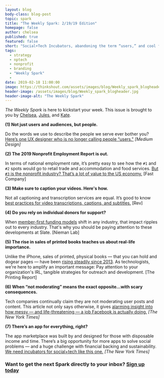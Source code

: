 ```yaml
---
layout: blog
body-class: blog-post
topic: spark
title: "The Weekly Spark: 2/19/19 Edition"
homepage: false
author: chelsea
published: true
featured: false
short: "Social+Tech Incubators, abandoning the term “users,” and cool findings from the Nonprofit Employment Report."
tags:
  - strategy
  - nptech
  - nonprofit
  - branding
  - "Weekly Spark"
  -
date: 2019-02-18 11:00:00
image: https://thinkshout.com/assets/images/blog/Weekly_spark_blogheader.jpg
header-image: /assets/images/blog/Weekly_spark_blogheader.jpg
header-image-alt: "The Weekly Spark"
---
```


_The Weekly Spark_ is here to kickstart your week. This issue is brought to you by [Chelsea](https://thinkshout.com/team/chelsea/), [Jules](https://thinkshout.com/team/jules/), and [Kate](https://thinkshout.com/team/kate/).

**(1) Not just users and audiences, but people.**

Do the words we use to describe the people we serve ever bother you? [Here’s one UX designer who is no longer calling people “users."](https://medium.com/s/user-friendly/why-im-done-saying-user-user-experience-and-ux-in-2019-4fdfc6b7de23) _[Medium Design]_

**(2) The 2019 Nonprofit Employment Report is out.**

In terms of national employment rate, it’s pretty easy to see how the `#1` and `#2` spots would go to retail trade and accommodation and food services. [But `#3` is the nonprofit industry? That’s a lot of value to the US economy.](https://www.fastcompany.com/90305058/these-4-charts-illustrate-how-valuable-nonprofits-are-to-the-u-s-economy)  [Fast Company]

**(3) Make sure to caption your videos. Here's how.**

Not all captioning and transcription services are equal. It’s good to know [best practices for video transcriptions, captions, and subtitles.](https://www.rev.com/blog/video-captions-different-methods) [Rev]

**(4) Do you rely on individual donors for support?**

When [member-first funding models](http://www.niemanlab.org/2019/02/with-supporting-cast-slate-wants-to-build-the-paid-membership-layer-of-podcasting/) shift in any industry, that impact ripples out to every industry. That's why you should be paying attention to these developments at Slate. [Nieman Lab]

**(5) The rise in sales of printed books teaches us about real-life importance.**

Unlike the iPhone, sales of printed, physical books — that you can hold and dogear pages — have been [rising steadily since 2013](http://theprintingreport.com/2018/05/03/the-rise-in-popularity-of-printed-books-continues/). As technologists, we're here to amplify an important message: Pay attention to your organization's IRL, tangible strategies for outreach and development. [The Printing Report]

**(6) When “not moderating” means the exact opposite...with scary consequences.**

Tech companies continually claim they are not moderating user posts and content. This article not only says otherwise, it gives [alarming insight into how messy — and life-threatening — a job Facebook is actually doing.](https://www.nytimes.com/2018/12/27/world/facebook-moderators.html) _[The New York Times]_


**(7) There’s an app for everything, right?**

The app marketplace was built by and designed for those with disposable income and time. There’s a big opportunity for more apps to solve social problems — and a huge challenge with financial backing and sustainability. [We need incubators for social+tech like this one.](https://www.nytimes.com/2019/02/12/opinion/start-ups-apps-social-impact.html) _[The New York Times]_


### Want to get the next Spark directly to your inbox? [**Sign up today**](http://eepurl.com/dFrmtn)
